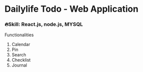 # Dailylife Todo - Web Application

### :fire:Skill: React.js, node.js, MYSQL

Functionalities

1. Calendar
2. Pin
3. Search
4. Checklist
5. Journal





